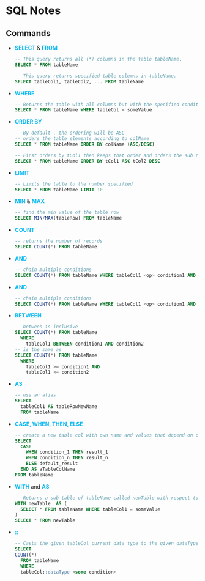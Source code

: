# SQL Notes

## Commands

- <b style="color:#0FBAF1"> SELECT </b> & <b style="color:#0FBAF1"> FROM </b>  
  ```SQL
  -- This query returns all (*) columns in the table tableName.
  SELECT * FROM tableName

  -- This query returns specified table columns in tableName.
  SELECT tableCol1, tableCol2, ... FROM tableName
  ```
- <b style="color:#0FBAF1"> WHERE </b>
  ```SQL
  -- Returns the table with all columns but with the specified condition by WHERE
  SELECT * FROM tableName WHERE tableCol = someValue
  ```
- <b style="color:#0FBAF1"> ORDER BY </b> 
  ```SQL
  -- By default , the ordering will be ASC
  -- orders the table elements according to colName
  SELECT * FROM tableName ORDER BY colName (ASC/DESC)

  -- First orders by tCol1 then keeps that order and orders the sub rows by tCol2
  SELECT * FROM tableName ORDER BY tCol1 ASC tCol2 DESC
  ```
- <b style="color:#0FBAF1"> LIMIT </b>
  ```SQL
  -- Limits the table to the number specified
  SELECT * FROM tableName LIMIT 10
  ```
- <b style="color:#0FBAF1"> MIN </b> & <b style="color:#0FBAF1"> MAX </b>  
  ```SQL
  -- find the min value of the table row
  SELECT MIN/MAX(tableRow) FROM tableName
  ```
- <b style="color:#0FBAF1"> COUNT </b>
  ```SQL
  -- returns the number of records 
  SELECT COUNT(*) FROM tableName
  ```
- <b style="color:#0FBAF1"> AND </b>
  ```SQL
  -- chain multiple conditions 
  SELECT COUNT(*) FROM tableName WHERE tableCol1 <op> condition1 AND tableCol2 <op> condition2
  ```
- <b style="color:#0FBAF1"> AND </b>
  ```SQL
  -- chain multiple conditions 
  SELECT COUNT(*) FROM tableName WHERE tableCol1 <op> condition1 AND tableCol2 <op> condition2
  ```
- <b style="color:#0FBAF1"> BETWEEN </b>
  ```SQL
  -- between is inclusive
  SELECT COUNT(*) FROM tableName 
    WHERE 
      tableCol1 BETWEEN condition1 AND condition2
  -- is the same as
  SELECT COUNT(*) FROM tableName 
    WHERE 
      tableCol1 >= condition1 AND 
      tableCol1 <= condition2
  ```
- <b style="color:#0FBAF1"> AS </b>
  ```SQL
  -- use an alias
  SELECT 
    tableCol1 AS tableRowNewName
    FROM tableName
  ```
- <b style="color:#0FBAF1"> CASE, WHEN, THEN, ELSE </b>
  ```SQL
  -- create a new table col with own name and values that depend on conditions
  SELECT 
    CASE
      WHEN condition_1 THEN result_1
      WHEN condition_n THEN result_n
      ELSE default_result
    END AS aTableColName
  FROM tableName
  ```
- <b style="color:#0FBAF1"> WITH </b> and <b style="color:#0FBAF1"> AS </b> 
  ```SQL
  -- Returns a sub-table of tableName called newTable with respect to the condition of WHERE
  WITH newTable  AS (
    SELECT * FROM tableName WHERE tableCol1 = someValue
  )
  SELECT * FROM newTable
  ```
- <b style="color:#0FBAF1"> :: </b>
  ```SQL
  -- Casts the given tableCol current data type to the given dataType
  SELECT 
  COUNT(*)
    FROM tableName
    WHERE
    tableCol::dataType <some condition>
  ```